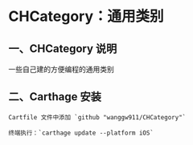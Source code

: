 # CHCategory：通用类别

## 一、CHCategory 说明

一些自己建的方便编程的通用类别

## 二、Carthage 安装

    Cartfile 文件中添加 `github "wanggw911/CHCategory"`
    
    终端执行：`carthage update --platform iOS`


